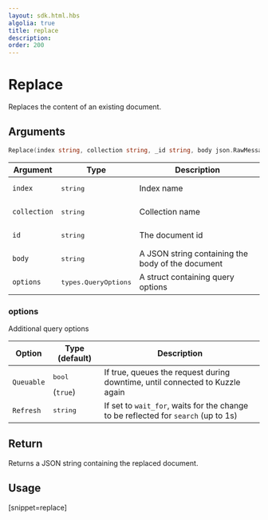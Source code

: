 ```yaml
---
layout: sdk.html.hbs
algolia: true
title: replace
description:
order: 200
---
```


# Replace

Replaces the content of an existing document.

## Arguments

```go
Replace(index string, collection string, _id string, body json.RawMessage, options types.QueryOptions) (json.RawMessage, error)
```

| Argument | Type | Description |
| --- | --- | --- |
| `index` | <pre>string</pre> | Index name |
| `collection` | <pre>string</pre> | Collection name |
| `id` | <pre>string</pre> | The document id |
| `body` | <pre>string</pre> | A JSON string containing the body of the document |
| `options` | <pre>types.QueryOptions</pre> | A struct containing query options |

### options

Additional query options

| Option | Type (default) | Description |
| --- | --- | --- |
| `Queuable` | <pre>bool</pre>  (`true`) | If true, queues the request during downtime, until connected to Kuzzle again |
| `Refresh` | <pre>string</pre> | If set to `wait_for`, waits for the change to be reflected for `search` (up to 1s) |

## Return

Returns a JSON string containing the replaced document.

## Usage

[snippet=replace]
